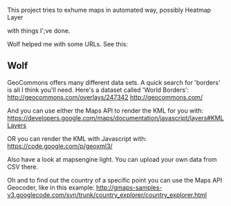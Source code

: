 
This project tries to exhume maps in automated way, possibly Heatmap Layer

with things I';ve done.

Wolf helped me with some URLs. See this:

Wolf
----

GeoCommons offers many different data sets. A quick search for 'borders' is all I think you'll need. Here's a dataset called 'World Borders': 
http://geocommons.com/overlays/247342
http://geocommons.com/

And you can use either the Maps API to render the KML for you with:
https://developers.google.com/maps/documentation/javascript/layers#KMLLayers

OR you can render the KML with Javascript with:
https://code.google.com/p/geoxml3/

Also have a look at mapsengine light. You can upload your own data from CSV there.

Oh and to find out the country of a specific point you can use the Maps API Geocoder, like in this example: http://gmaps-samples-v3.googlecode.com/svn/trunk/country_explorer/country_explorer.html

